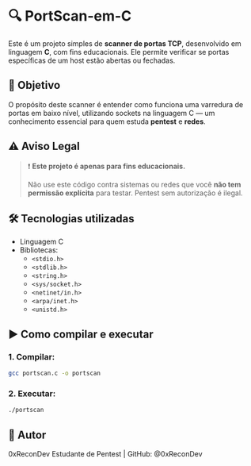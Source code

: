 # 🔍 PortScan-em-C

Este é um projeto simples de **scanner de portas TCP**, desenvolvido em linguagem **C**, com fins educacionais. Ele permite verificar se portas específicas de um host estão abertas ou fechadas.

## 📌 Objetivo

O propósito deste scanner é entender como funciona uma varredura de portas em baixo nível, utilizando sockets na linguagem C — um conhecimento essencial para quem estuda **pentest** e **redes**.

## ⚠️ Aviso Legal

> ❗ **Este projeto é apenas para fins educacionais.**
>  
> Não use este código contra sistemas ou redes que você **não tem permissão explícita** para testar. Pentest sem autorização é ilegal.

## 🛠️ Tecnologias utilizadas

- Linguagem C
- Bibliotecas:
  - `<stdio.h>`
  - `<stdlib.h>`
  - `<string.h>`
  - `<sys/socket.h>`
  - `<netinet/in.h>`
  - `<arpa/inet.h>`
  - `<unistd.h>`

## ▶️ Como compilar e executar

### 1. Compilar:
```bash
gcc portscan.c -o portscan
```
### 2. Executar:
```bash
./portscan
```
## 🙋 Autor
0xReconDev
Estudante de Pentest | GitHub: @0xReconDev
